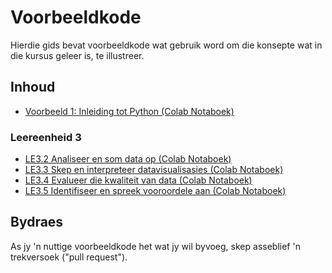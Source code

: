 # Voorbeeldkode

Hierdie gids bevat voorbeeldkode wat gebruik word om die konsepte wat in die kursus geleer is, te illustreer.

## Inhoud

* [Voorbeeld 1: Inleiding tot Python (Colab Notaboek)](Python_Inleiding.ipynb)

### Leereenheid 3
* [LE3.2 Analiseer en som data op (Colab Notaboek)](LE3_2.ipynb)
* [LE3.3 Skep en interpreteer datavisualisasies (Colab Notaboek)](LE3_3.ipynb)
* [LE3.4 Evalueer die kwaliteit van data (Colab Notaboek)](LE3_4.ipynb)
* [LE3.5 Identifiseer en spreek vooroordele aan (Colab Notaboek)](LE3_5.ipynb)


## Bydraes

As jy 'n nuttige voorbeeldkode het wat jy wil byvoeg, skep asseblief 'n trekversoek ("pull request").
